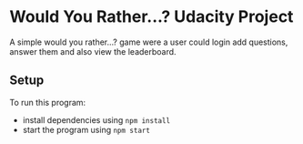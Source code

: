 # Would You Rather...? Udacity Project

A simple would you rather...? game were a user could login add questions, answer them and also view the leaderboard.

## Setup

To run this program:

* install dependencies using `npm install`
* start the program using `npm start`
